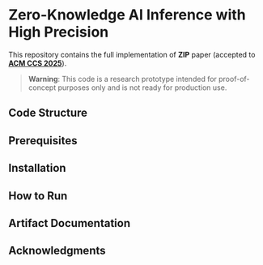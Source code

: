 # Zero-Knowledge AI Inference with High Precision

This repository contains the full implementation of **ZIP** paper (accepted to [**ACM CCS 2025**](https://www.sigsac.org/ccs/CCS2025/)).

> **Warning**: This code is a research prototype intended for proof-of-concept purposes only and is not ready for production use.

## Code Structure

## Prerequisites

## Installation

## How to Run

## Artifact Documentation

## Acknowledgments

